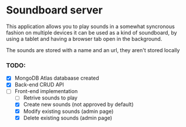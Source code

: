 # Soundboard server

This application allows you to play sounds in a somewhat syncronous fashion on multiple devices it can be used as a kind of soundboard, by using a tablet and having a browser tab open in the background.

The sounds are stored with a name and an url, they aren't stored locally

### TODO:

- [x] MongoDB Atlas databaase created
- [x] Back-end CRUD API
- [ ] Front-end implementation
  - [ ] Retrive sounds to play
  - [x] Create new sounds (not approved by default)
  - [x] Modify existing sounds (admin page)
  - [x] Delete existing sounds (admin page)
